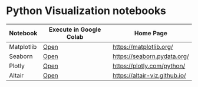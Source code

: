 # Python Visualization notebooks


| Notebook|  Execute in Google Colab | Home Page |
|-|-| -|
| Matplotlib | [Open](http://colab.research.google.com/github/slankas/VisualizationCode/blob/master/Python/matplotlib.ipynb)  | https://matplotlib.org/ |
| Seaborn | [Open](http://colab.research.google.com/github/slankas/VisualizationCode/blob/master/Python/seaborn.ipynb)  | https://seaborn.pydata.org/ |
| Plotly | [Open](http://colab.research.google.com/github/slankas/VisualizationCode/blob/master/Python/plotly.ipynb)  | https://plotly.com/python/ |
| Altair | [Open](http://colab.research.google.com/github/slankas/VisualizationCode/blob/master/Python/Altair.ipynb)  | https://altair-viz.github.io/ |
